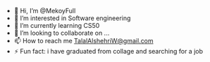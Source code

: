 - 👋 Hi, I’m @MekoyFull
- 👀 I’m interested in Software engineering 
- 🌱 I’m currently learning CS50
- 💞️ I’m looking to collaborate on ...
- 📫 How to reach me TalalAlshehriW@gmail.com
- ⚡ Fun fact: i have graduated from collage and searching for a job 

<!---
MekoyFull/MekoyFull is a ✨ special ✨ repository because its `README.md` (this file) appears on your GitHub profile.
You can click the Preview link to take a look at your changes.
--->
